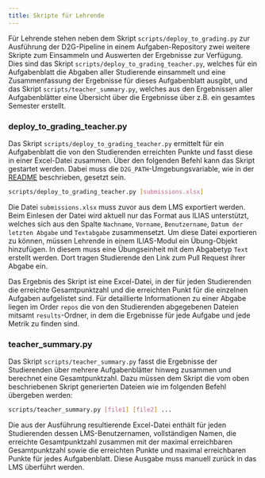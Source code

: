 ```yaml
---
title: Skripte für Lehrende
---
```


Für Lehrende stehen neben dem Skript `scripts/deploy_to_grading.py` zur Ausführung der D2G-Pipeline in einem Aufgaben-Repository zwei weitere Skripte zum Einsammeln und Auswerten der Ergebnisse zur Verfügung. Dies sind das Skript `scripts/deploy_to_grading_teacher.py`, welches für ein Aufgabenblatt die Abgaben aller Studierende einsammelt und eine Zusammenfassung der Ergebnisse für dieses Aufgabenblatt ausgibt, und das Skript `scripts/teacher_summary.py`, welches aus den Ergebnissen aller Aufgabenblätter eine Übersicht über die Ergebnisse über z.B. ein gesamtes Semester erstellt.

### deploy_to_grading_teacher.py

Das Skript `scripts/deploy_to_grading_teacher.py` ermittelt für ein Aufgabenblatt die von den Studierenden erreichten Punkte und fasst diese in einer Excel-Datei zusammen. Über den folgenden Befehl kann das Skript gestartet werden. Dabei muss die `D2G_PATH`-Umgebungsvariable, wie in der [README](readme.md) beschrieben, gesetzt sein.

```bash
scripts/deploy_to_grading_teacher.py [submissions.xlsx]
```

Die Datei `submissions.xlsx` muss zuvor aus dem LMS exportiert werden. Beim Einlesen der Datei wird aktuell nur das Format aus ILIAS unterstützt, welches sich aus den Spalte `Nachname`, `Vorname`, `Benutzername`, `Datum der letzten Abgabe` und `Textabgabe` zusammensetzt. Um diese Datei exportieren zu können, müssen Lehrende in einem ILIAS-Modul ein Übung-Objekt hinzufügen. In diesem muss eine Übungseinheit mit dem Abgabetyp `Text` erstellt werden. Dort tragen Studierende den Link zum Pull Request ihrer Abgabe ein.

Das Ergebnis des Skript ist eine Excel-Datei, in der für jeden Studierenden die erreichte Gesamtpunktzahl und die erreichten Punkt für die einzelnen Aufgaben aufgelistet sind. Für detaillierte Informationen zu einer Abgabe liegen im Order `repos` die von den Studierenden abgegebenen Dateien mitsamt `results`-Ordner, in dem die Ergebnisse für jede Aufgabe und jede Metrik zu finden sind.

### teacher_summary.py

Das Skript `scripts/teacher_summary.py` fasst die Ergebnisse der Studierenden über mehrere Aufgabenblätter hinweg zusammen und berechnet eine Gesamtpunktzahl. Dazu müssen dem Skript die vom oben beschriebenen Skript generierten Dateien wie im folgenden Befehl übergeben werden:

```bash
scripts/teacher_summary.py [file1] [file2] ...
```

Die aus der Ausführung resultierende Excel-Datei enthält für jeden Studierenden dessen LMS-Benutzernamen, vollständigen Namen, die erreichte Gesamtpunktzahl zusammen mit der maximal erreichbaren Gesamtpunktzahl sowie die erreichten Punkte und maximal erreichbaren Punkte für jedes Aufgabenblatt. Diese Ausgabe muss manuell zurück in das LMS überführt werden.
